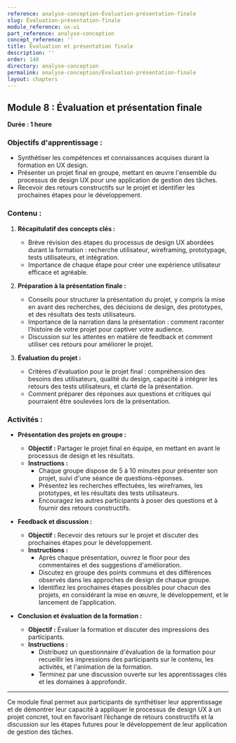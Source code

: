 ```yaml
---
reference: analyse-conception-Évaluation-présentation-finale
slug: Évaluation-présentation-finale
module_reference: ux-ui
part_reference: analyse-conception
concept_reference: ''
title: Évaluation et présentation finale
description: ''
order: 148
directory: analyse-conception
permalink: analyse-conception/Évaluation-présentation-finale
layout: chapters
---
```


## **Module 8 : Évaluation et présentation finale**  
**Durée : 1 heure**

### **Objectifs d'apprentissage :**
- Synthétiser les compétences et connaissances acquises durant la formation en UX design.
- Présenter un projet final en groupe, mettant en œuvre l'ensemble du processus de design UX pour une application de gestion des tâches.
- Recevoir des retours constructifs sur le projet et identifier les prochaines étapes pour le développement.

### **Contenu :**

1. **Récapitulatif des concepts clés :**
   - Brève révision des étapes du processus de design UX abordées durant la formation : recherche utilisateur, wireframing, prototypage, tests utilisateurs, et intégration.
   - Importance de chaque étape pour créer une expérience utilisateur efficace et agréable.

2. **Préparation à la présentation finale :**
   - Conseils pour structurer la présentation du projet, y compris la mise en avant des recherches, des décisions de design, des prototypes, et des résultats des tests utilisateurs.
   - Importance de la narration dans la présentation : comment raconter l’histoire de votre projet pour captiver votre audience.
   - Discussion sur les attentes en matière de feedback et comment utiliser ces retours pour améliorer le projet.

3. **Évaluation du projet :**
   - Critères d'évaluation pour le projet final : compréhension des besoins des utilisateurs, qualité du design, capacité à intégrer les retours des tests utilisateurs, et clarté de la présentation.
   - Comment préparer des réponses aux questions et critiques qui pourraient être soulevées lors de la présentation.

### **Activités :**

- **Présentation des projets en groupe :**
  - **Objectif :** Partager le projet final en équipe, en mettant en avant le processus de design et les résultats.
  - **Instructions :**
    - Chaque groupe dispose de 5 à 10 minutes pour présenter son projet, suivi d'une séance de questions-réponses.
    - Présentez les recherches effectuées, les wireframes, les prototypes, et les résultats des tests utilisateurs.
    - Encouragez les autres participants à poser des questions et à fournir des retours constructifs.

- **Feedback et discussion :**
  - **Objectif :** Recevoir des retours sur le projet et discuter des prochaines étapes pour le développement.
  - **Instructions :**
    - Après chaque présentation, ouvrez le floor pour des commentaires et des suggestions d'amélioration.
    - Discutez en groupe des points communs et des différences observés dans les approches de design de chaque groupe.
    - Identifiez les prochaines étapes possibles pour chacun des projets, en considérant la mise en œuvre, le développement, et le lancement de l’application.

- **Conclusion et évaluation de la formation :**
  - **Objectif :** Évaluer la formation et discuter des impressions des participants.
  - **Instructions :**
    - Distribuez un questionnaire d'évaluation de la formation pour recueillir les impressions des participants sur le contenu, les activités, et l'animation de la formation.
    - Terminez par une discussion ouverte sur les apprentissages clés et les domaines à approfondir.

---

Ce module final permet aux participants de synthétiser leur apprentissage et de démontrer leur capacité à appliquer le processus de design UX à un projet concret, tout en favorisant l’échange de retours constructifs et la discussion sur les étapes futures pour le développement de leur application de gestion des tâches.